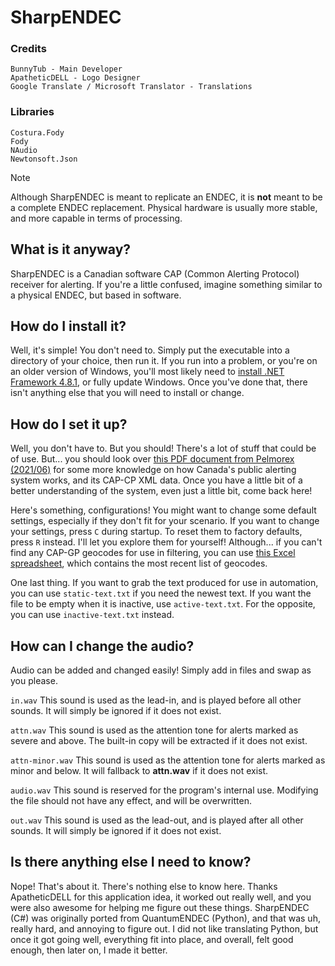 # SharpENDEC

### Credits
```
BunnyTub - Main Developer
ApatheticDELL - Logo Designer
Google Translate / Microsoft Translator - Translations
```

### Libraries
```
Costura.Fody
Fody
NAudio
Newtonsoft.Json
```

> [!NOTE]  
> Although SharpENDEC is meant to replicate an ENDEC, it is **not** meant to be a complete ENDEC replacement.
> Physical hardware is usually more stable, and more capable in terms of processing.

## What is it anyway?
SharpENDEC is a Canadian software CAP (Common Alerting Protocol) receiver for alerting.
If you're a little confused, imagine something similar to a physical ENDEC, but based in software.

## How do I install it?
Well, it's simple! You don't need to. Simply put the executable into a directory of your choice, then run it. If you run into a problem, or you're on an older version of Windows, you'll most likely need to [install .NET Framework 4.8.1](https://dotnet.microsoft.com/en-us/download/dotnet-framework/net481), or fully update Windows. Once you've done that, there isn't anything else that you will need to install or change.

## How do I set it up?
Well, you don't have to. But you should! There's a lot of stuff that could be of use. But... you should look over [this PDF document from Pelmorex (2021/06)](https://alerts.pelmorex.com/wp-content/uploads/2021/06/NAADS-LMD-User-Guide-R10.0.pdf) for some more knowledge on how Canada's public alerting system works, and its CAP-CP XML data. Once you have a little bit of a better understanding of the system, even just a little bit, come back here!

Here's something, configurations! You might want to change some default settings, especially if they don't fit for your scenario. If you want to change your settings, press ```C``` during startup. To reset them to factory defaults, press ```R``` instead. I'll let you explore them for yourself! Although... if you can't find any CAP-GP geocodes for use in filtering, you can use [this Excel spreadsheet](https://www.publicsafety.gc.ca/cnt/rsrcs/pblctns/capcp-lctn-rfrncs/capcp-lctn-rfrncs-annex-a-201708.xlsx), which contains the most recent list of geocodes.

One last thing. If you want to grab the text produced for use in automation, you can use ```static-text.txt``` if you need the newest text. If you want the file to be empty when it is inactive, use ```active-text.txt```. For the opposite, you can use ```inactive-text.txt``` instead.

## How can I change the audio?
Audio can be added and changed easily! Simply add in files and swap as you please.

```in.wav``` This sound is used as the lead-in, and is played before all other sounds. It will simply be ignored if it does not exist.

```attn.wav``` This sound is used as the attention tone for alerts marked as severe and above. The built-in copy will be extracted if it does not exist.

```attn-minor.wav``` This sound is used as the attention tone for alerts marked as minor and below. It will fallback to **attn.wav** if it does not exist.

```audio.wav``` This sound is reserved for the program's internal use. Modifying the file should not have any effect, and will be overwritten.

```out.wav``` This sound is used as the lead-out, and is played after all other sounds. It will simply be ignored if it does not exist.

## Is there anything else I need to know?
Nope! That's about it. There's nothing else to know here. Thanks ApatheticDELL for this application idea, it worked out really well, and you were also awesome for helping me figure out these things. SharpENDEC (C#) was originally ported from QuantumENDEC (Python), and that was uh, really hard, and annoying to figure out. I did not like translating Python, but once it got going well, everything fit into place, and overall, felt good enough, then later on, I made it better.
